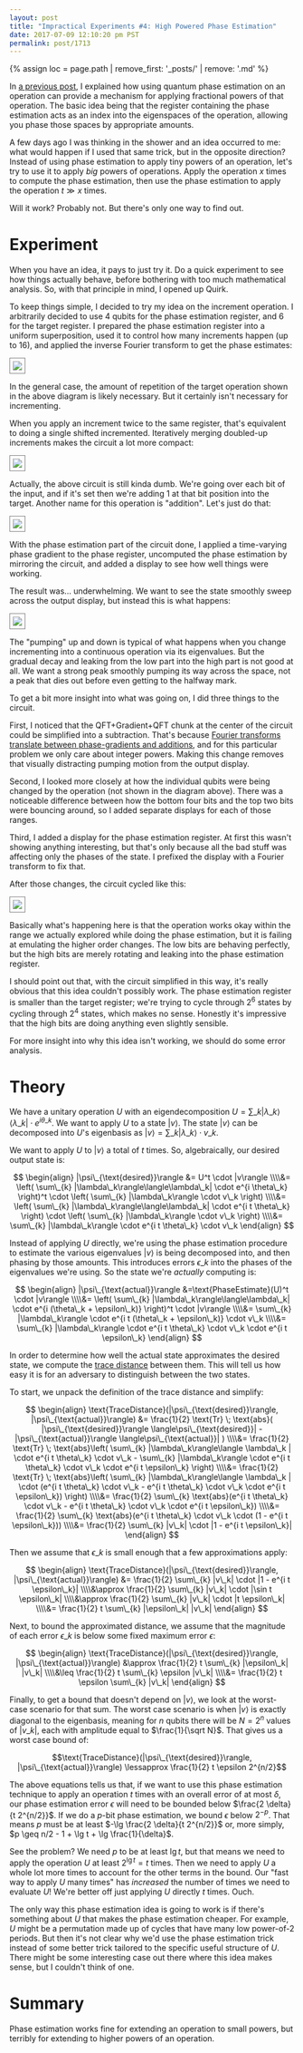 ```yaml
---
layout: post
title: "Impractical Experiments #4: High Powered Phase Estimation"
date: 2017-07-09 12:10:20 pm PST
permalink: post/1713
---
```


{% assign loc = page.path | remove_first: '_posts/' | remove: '.md' %}

In [a previous post](/post/1710), I explained how using quantum phase estimation on an operation can provide a mechanism for applying fractional powers of that operation.
The basic idea being that the register containing the phase estimation acts as an index into the eigenspaces of the operation, allowing you phase those spaces by appropriate amounts.

A few days ago I was thinking in the shower and an idea occurred to me: what would happen if I used that same trick, but in the opposite direction?
Instead of using phase estimation to apply tiny powers of an operation, let's try to use it to apply *big* powers of operations.
Apply the operation $x$ times to compute the phase estimation, then use the phase estimation to apply the operation $t \gg x$ times.

Will it work?
Probably not.
But there's only one way to find out.


# Experiment

When you have an idea, it pays to just try it.
Do a quick experiment to see how things actually behave, before bothering with too much mathematical analysis.
So, with that principle in mind, I opened up Quirk.

To keep things simple, I decided to try my idea on the increment operation.
I arbitrarily decided to use 4 qubits for the phase estimation register, and 6 for the target register.
I prepared the phase estimation register into a uniform superposition, used it to control how many increments happen (up to 16), and applied the inverse Fourier transform to get the phase estimates:

<img style="max-width:100%; border:1px solid gray; padding: 5px;" src="/assets/{{ loc }}/phase-estimation-naive-1.png"/>

In the general case, the amount of repetition of the target operation shown in the above diagram is likely necessary.
But it certainly isn't necessary for incrementing.

When you apply an increment twice to the same register, that's equivalent to doing a single shifted incremented.
Iteratively merging doubled-up increments makes the circuit a lot more compact:

<img style="max-width:100%; border:1px solid gray; padding: 5px;" src="/assets/{{ loc }}/phase-estimation-naive-2.png"/>

Actually, the above circuit is still kinda dumb.
We're going over each bit of the input, and if it's set then we're adding 1 at that bit position into the target.
Another name for this operation is "addition".
Let's just do that:

<img style="max-width:100%; border:1px solid gray; padding: 5px;" src="/assets/{{ loc }}/phase-estimation-naive-3.png"/>

With the phase estimation part of the circuit done, I applied a time-varying phase gradient to the phase register, uncomputed the phase estimation by mirroring the circuit, and added a display to see how well things were working.

The result was... underwhelming.
We want to see the state smoothly sweep across the output display, but instead this is what happens:

<img style="max-width:100%; border:1px solid gray; padding: 5px;" src="/assets/{{ loc }}/phase-estimation-circuit.gif"/>

The "pumping" up and down is typical of what happens when you change incrementing into a continuous operation via its eigenvalues.
But the gradual decay and leaking from the low part into the high part is not good at all.
We want a strong peak smoothly pumping its way across the space, not a peak that dies out before even getting to the halfway mark.

To get a bit more insight into what was going on, I did three things to the circuit.

First, I noticed that the QFT+Gradient+QFT chunk at the center of the circuit could be simplified into a subtraction.
That's because [Fourier transforms translate between phase-gradients and additions](/post/1620), and for this particular problem we only care about integer powers.
Making this change removes that visually distracting pumping motion from the output display.

Second, I looked more closely at how the individual qubits were being changed by the operation (not shown in the diagram above).
There was a noticeable difference between how the bottom four bits and the top two bits were bouncing around, so I added separate displays for each of those ranges.

Third, I added a display for the phase estimation register.
At first this wasn't showing anything interesting, but that's only because all the bad stuff was affecting only the phases of the state.
I prefixed the display with a Fourier transform to fix that.

After those changes, the circuit cycled like this:

<img style="max-width:100%; border:1px solid gray; padding: 5px;" src="/assets/{{ loc }}/phase-estimation-circuit-with-helpful-displays.gif"/>

Basically what's happening here is that the operation works okay within the range we actually explored while doing the phase estimation, but it is failing at emulating the higher order changes.
The low bits are behaving perfectly, but the high bits are merely rotating and leaking into the phase estimation register.

I should point out that, with the circuit simplified in this way, it's really obvious that this idea couldn't possibly work.
The phase estimation register is smaller than the target register; we're trying to cycle through $2^6$ states by cycling through $2^4$ states, which makes no sense.
Honestly it's impressive that the high bits are doing anything even slightly sensible.

For more insight into why this idea isn't working, we should do some error analysis.


# Theory

We have a unitary operation $U$ with an eigendecomposition $U = \sum\_{k} |\lambda\_k\rangle\langle\lambda\_k| \cdot e^{i \theta\_k}$.
We want to apply $U$ to a state $|v\rangle$.
The state $|v\rangle$ can be decomposed into $U$'s eigenbasis as $|v\rangle = \sum\_{k} |\lambda\_k\rangle \cdot v\_k$.

We want to apply $U$ to $|v\rangle$ a total of $t$ times.
So, algebraically, our desired output state is:

$$
\begin{align}
|\psi\_{\text{desired}}\rangle
&= U^t \cdot |v\rangle
\\\\&= \left( \sum\_{k} |\lambda\_k\rangle\langle\lambda\_k| \cdot e^{i \theta\_k} \right)^t \cdot \left( \sum\_{k} |\lambda\_k\rangle \cdot v\_k \right)
\\\\&= \left( \sum\_{k} |\lambda\_k\rangle\langle\lambda\_k| \cdot e^{i t \theta\_k} \right) \cdot \left( \sum\_{k} |\lambda\_k\rangle \cdot v\_k \right)
\\\\&= \sum\_{k} |\lambda\_k\rangle \cdot e^{i t \theta\_k} \cdot v\_k
\end{align}
$$

Instead of applying $U$ directly, we're using the phase estimation procedure to estimate the various eigenvalues $|v\rangle$ is being decomposed into, and then phasing by those amounts.
This introduces errors $\epsilon\_k$ into the phases of the eigenvalues we're using.
So the state we're *actually* computing is:

$$
\begin{align}
|\psi\_{\text{actual}}\rangle
&=\text{PhaseEstimate}(U)^t \cdot |v\rangle
\\\\&= \left( \sum\_{k} |\lambda\_k\rangle\langle\lambda\_k| \cdot e^{i (\theta\_k + \epsilon\_k)} \right)^t \cdot |v\rangle
\\\\&= \sum\_{k} |\lambda\_k\rangle \cdot e^{i t (\theta\_k + \epsilon\_k)} \cdot v\_k
\\\\&= \sum\_{k} |\lambda\_k\rangle \cdot e^{i t \theta\_k} \cdot v\_k \cdot e^{i t \epsilon\_k}
\end{align}
$$

In order to determine how well the actual state approximates the desired state, we compute the [trace distance](https://en.wikipedia.org/wiki/Trace_distance) between them.
This will tell us how easy it is for an adversary to distinguish between the two states.

To start, we unpack the definition of the trace distance and simplify:

$$
\begin{align}
\text{TraceDistance}(|\psi\_{\text{desired}}\rangle, |\psi\_{\text{actual}}\rangle)
&= \frac{1}{2} \text{Tr} \; \text{abs}( |\psi\_{\text{desired}}\rangle \langle\psi\_{\text{desired}}| - |\psi\_{\text{actual}}\rangle \langle\psi\_{\text{actual}}| )
\\\\&= \frac{1}{2} \text{Tr} \; \text{abs}\left( \sum\_{k} |\lambda\_k\rangle\langle \lambda\_k | \cdot e^{i t \theta\_k} \cdot v\_k - \sum\_{k} |\lambda\_k\rangle \cdot e^{i t \theta\_k} \cdot v\_k \cdot e^{i t \epsilon\_k} \right)
\\\\&= \frac{1}{2} \text{Tr} \; \text{abs}\left( \sum\_{k} |\lambda\_k\rangle\langle \lambda\_k | \cdot (e^{i t \theta\_k} \cdot v\_k - e^{i t \theta\_k} \cdot v\_k \cdot e^{i t \epsilon\_k}) \right)
\\\\&= \frac{1}{2} \sum\_{k} \text{abs}(e^{i t \theta\_k} \cdot v\_k - e^{i t \theta\_k} \cdot v\_k \cdot e^{i t \epsilon\_k})
\\\\&= \frac{1}{2} \sum\_{k} \text{abs}(e^{i t \theta\_k} \cdot v\_k \cdot (1 - e^{i t \epsilon\_k}))
\\\\&= \frac{1}{2} \sum\_{k} |v\_k| \cdot |1 - e^{i t \epsilon\_k}|
\end{align}
$$

Then we assume that $\epsilon\_k$ is small enough that a few approximations apply:

$$
\begin{align}
\text{TraceDistance}(|\psi\_{\text{desired}}\rangle, |\psi\_{\text{actual}}\rangle)
&= \frac{1}{2} \sum\_{k} |v\_k| \cdot |1 - e^{i t \epsilon\_k}|
\\\\&\approx \frac{1}{2} \sum\_{k} |v\_k| \cdot |\sin t \epsilon\_k|
\\\\&\approx \frac{1}{2} \sum\_{k} |v\_k| \cdot |t \epsilon\_k|
\\\\&= \frac{1}{2} t \sum\_{k} |\epsilon\_k| |v\_k|
\end{align}
$$

Next, to bound the approximated distance, we assume that the magnitude of each error $\epsilon\_k$ is below some fixed maximum error $\epsilon$:

$$
\begin{align}
\text{TraceDistance}(|\psi\_{\text{desired}}\rangle, |\psi\_{\text{actual}}\rangle)
&\approx \frac{1}{2} t \sum\_{k} |\epsilon\_k| |v\_k|
\\\\&\leq \frac{1}{2} t \sum\_{k} \epsilon |v\_k|
\\\\&= \frac{1}{2} t \epsilon \sum\_{k} |v\_k|
\end{align}
$$

Finally, to get a bound that doesn't depend on $|v\rangle$, we look at the worst-case scenario for that sum.
The worst case scenario is when $|v\rangle$ is exactly diagonal to the eigenbasis, meaning for $n$ qubits there will be $N = 2^n$ values of $|v\_k|$, each with amplitude equal to $\frac{1}{\sqrt N}$.
That gives us a worst case bound of:

$$\text{TraceDistance}(|\psi\_{\text{desired}}\rangle, |\psi\_{\text{actual}}\rangle) \lessapprox \frac{1}{2} t \epsilon 2^{n/2}$$

The above equations tells us that, if we want to use this phase estimation technique to apply an operation $t$ times with an overall error of at most $\delta$, our phase estimation error $\epsilon$ will need to be bounded below $\frac{2 \delta}{t 2^{n/2}}$.
If we do a $p$-bit phase estimation, we bound $\epsilon$ below $2^{-p}$.
That means $p$ must be at least $-\lg \frac{2 \delta}{t 2^{n/2}}$ or, more simply, $p \geq n/2 - 1 + \lg t + \lg \frac{1}{\delta}$.

See the problem?
We need $p$ to be at least $\lg t$, but that means we need to apply the operation $U$ at least $2^{\lg t} = t$ times.
Then we need to apply $U$ a whole lot more times to account for the other terms in the bound.
Our "fast way to apply $U$ many times" has *increased* the number of times we need to evaluate $U$!
We're better off just applying $U$ directly $t$ times.
Ouch.

The only way this phase estimation idea is going to work is if there's something about $U$ that makes the phase estimation cheaper.
For example, $U$ might be a permutation made up of cycles that have many low power-of-2 periods.
But then it's not clear why we'd use the phase estimation trick instead of some better trick tailored to the specific useful structure of $U$.
There might be some interesting case out there where this idea makes sense, but I couldn't think of one.


# Summary

Phase estimation works fine for extending an operation to small powers, but terribly for extending to higher powers of an operation.
